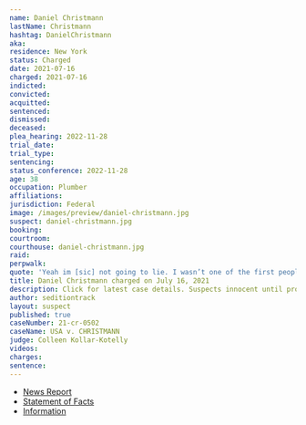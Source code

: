 ```yaml
---
name: Daniel Christmann
lastName: Christmann
hashtag: DanielChristmann
aka:
residence: New York
status: Charged
date: 2021-07-16
charged: 2021-07-16
indicted:
convicted:
acquitted:
sentenced:
dismissed:
deceased:
plea_hearing: 2022-11-28
trial_date:
trial_type:
sentencing:
status_conference: 2022-11-28
age: 38
occupation: Plumber
affiliations:
jurisdiction: Federal
image: /images/preview/daniel-christmann.jpg
suspect: daniel-christmann.jpg
booking:
courtroom:
courthouse: daniel-christmann.jpg
raid:
perpwalk:
quote: 'Yeah im [sic] not going to lie. I wasn’t one of the first people in. When realized [sic] it was happening I was scaling walls and shit'
title: Daniel Christmann charged on July 16, 2021
description: Click for latest case details. Suspects innocent until proven guilty.
author: seditiontrack
layout: suspect
published: true
caseNumber: 21-cr-0502
caseName: USA v. CHRISTMANN
judge: Colleen Kollar-Kotelly
videos:
charges:
sentence:
---
```

- [News Report](https://www.nytimes.com/2021/07/28/nyregion/capitol-riot-brooklyn-plumber.html)
- [Statement of Facts](https://www.justice.gov/usao-dc/case-multi-defendant/file/1417601/download)
- [Information](https://www.justice.gov/usao-dc/case-multi-defendant/file/1424581/download)
